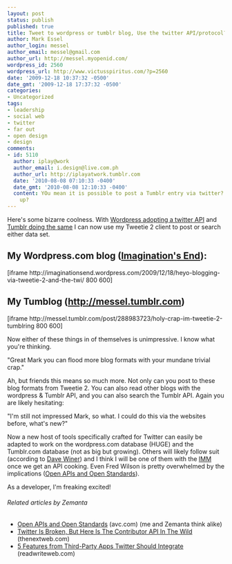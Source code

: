 ```yaml
---
layout: post
status: publish
published: true
title: Tweet to wordpress or tumblr blog, Use the twitter API/protocol?
author: Mark Essel
author_login: messel
author_email: messel@gmail.com
author_url: http://messel.myopenid.com/
wordpress_id: 2560
wordpress_url: http://www.victusspiritus.com/?p=2560
date: '2009-12-18 10:37:32 -0500'
date_gmt: '2009-12-18 17:37:32 -0500'
categories:
- Uncategorized
tags:
- leadership
- social web
- twitter
- far out
- open design
- design
comments:
- id: 5110
  author: iplay@work
  author_email: i.design@live.com.ph
  author_url: http://iplayatwork.tumblr.com
  date: '2010-08-08 07:10:33 -0400'
  date_gmt: '2010-08-08 12:10:33 -0400'
  content: YOu mean it is possible to post a Tumblr entry via twitter? Is this already
    up?
---
```

<p>Here's some bizarre coolness. With <a href="http://en.blog.wordpress.com/2009/12/12/twitter-api/">Wordpress adopting a twitter API</a> and <a href="http://staff.tumblr.com/post/287703110/api">Tumblr doing the same</a> I can now use my Tweetie 2 client to post or search either data set.</p>
<h2>My Wordpress.com blog (<a href="http://imaginationsend.wordpress.com">Imagination's End</a>):</h2>
<p>[iframe http://imaginationsend.wordpress.com/2009/12/18/heyo-blogging-via-tweetie-2-and-the-twi/ 800 600]</p>
<h2>My Tumblog (<a href="http://messel.tumblr.com/">http://messel.tumblr.com</a>)</h2>
<p>[iframe http://messel.tumblr.com/post/288983723/holy-crap-im-tweetie-2-tumblring 800 600]</p>
<p>Now either of these things in of themselves is unimpressive. I know what you're thinking.</p>
<p>"Great Mark you can flood more blog formats with your mundane trivial crap."</p>
<p>Ah, but friends this means so much more. Not only can you post to these blog formats from Tweetie 2. You can also read other blogs with the wordpress &amp; Tumblr API, and you can also search the Tumblr API. Again you are likely hesitating:</p>
<p>"I'm still not impressed Mark, so what. I could do this via the websites before, what's new?"</p>
<p>Now a new host of tools specifically crafted for Twitter can easily be adapted to work on the wordpress.com database (HUGE) and the Tumblr.com database (not as big but growing). Others will likely follow suit (according to <a href="http://www.scripting.com/stories/2009/12/17/howOpenStandardsAreCreated.html">Dave Winer</a>) and I think I will be one of them with the <a href="http://imm.victusmedia.com">IMM</a> once we get an API cooking. Even Fred Wilson is pretty overwhelmed by the implications (<a href="http://www.avc.com/a_vc/2009/12/open-apis-and-open-standards.html">Open APIs and Open Standards</a>).</p>
<p>As a developer, I'm freaking excited!</p>
<h6 class="zemanta-related-title" style="font-size: 1em;">Related articles by Zemanta</h6>
<ul class="zemanta-article-ul">
<li class="zemanta-article-ul-li"><a href="http://www.avc.com/a_vc/2009/12/open-apis-and-open-standards.html">Open APIs and Open Standards</a> (avc.com) (me and Zemanta think alike)</li>
<li class="zemanta-article-ul-li"><a href="http://thenextweb.com/2009/12/17/twitter-broken-contributor-api-wild/">Twitter Is Broken, But Here Is The Contributor API In The Wild</a> (thenextweb.com)</li>
<li class="zemanta-article-ul-li"><a href="http://www.readwriteweb.com/archives/five_features_from_third-party_apps_twitter_should.php">5 Features from Third-Party Apps Twitter Should Integrate</a> (readwriteweb.com)</li>
</ul>

